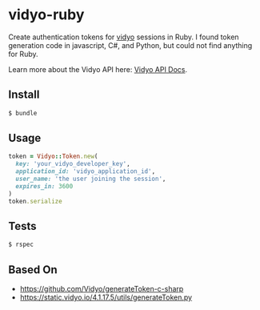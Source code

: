 # vidyo-ruby

Create authentication tokens for [vidyo][1] sessions in Ruby. I found token generation code in javascript, C#, and Python, but could not find anything for Ruby.

Learn more about the Vidyo API here: [Vidyo API Docs][2].

## Install

```bash
$ bundle
```

## Usage

```ruby
token = Vidyo::Token.new(
  key: 'your_vidyo_developer_key',
  application_id: 'vidyo_application_id',
  user_name: 'the user joining the session',
  expires_in: 3600
)
token.serialize
```

## Tests

```bash
$ rspec
```

## Based On

* https://github.com/Vidyo/generateToken-c-sharp
* https://static.vidyo.io/4.1.17.5/utils/generateToken.py


[1]: http://vidyo.io "Vidyo Homepage"
[2]: https://developer.vidyo.io/documentation/4-1-17-5/getting-started "Vidyo API Docs"
